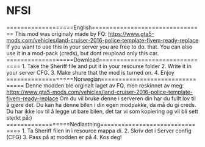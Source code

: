 # NFSI
===================English================================  This mod was originaly made by FQ: https://www.gta5-mods.com/vehicles/land-cruiser-2016-police-template-fivem-ready-replace If you want to use this in your server you are free to do.  that. You can also use it in a mod-pack (creds), but dont reupload only this car.  ===================Download================================ 1. Take the Sheriff file and put it in your resourse folder 2. Write it in your server CFG. 3. Make shure that the mod is turned on. 4. Enjoy  ===================Norwegian================================  Denne modden ble orginalt laget av FQ, men reskinnet av meg: https://www.gta5-mods.com/vehicles/land-cruiser-2016-police-template-fivem-ready-replace Om du vil bruke denne i serveren din har du fullt lov til å gjøre det. Du kan ha denne bilen i din egen modpakke, da må du gi creds. Du har ikke lov til å legge ut bare bilen, det tar vi som kopiering og vil bli sett sterkt på:)  ==================Nedlastning=============================== 1. Ta Sheriff filen in i resource mappa di. 2. Skriv det i Server config (CFG) 3. Pass på at modden er på 4. Kos deg!
